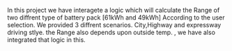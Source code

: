 In this project we have interagete a logic which will calculate the Range of two diffrent type of battery pack [61kWh and 49kWh] According to the user selection. We provided 3 diffrent scenarios. City,Highway and expressway driving stlye. the Range also depends upon outside temp. , we have also integrated that logic in this.
